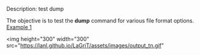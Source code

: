 Description: test dump

The objective is to test the **dump** command for various file format options.
[Example 1](description_dump.md)

<img height="300" width="300" src="https://lanl.github.io/LaGriT/assets/images/output_tn.gif"
